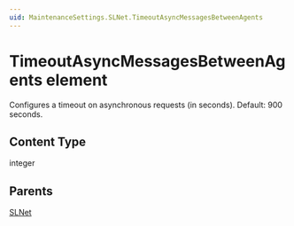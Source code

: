 ```yaml
---
uid: MaintenanceSettings.SLNet.TimeoutAsyncMessagesBetweenAgents
---
```


# TimeoutAsyncMessagesBetweenAgents element

Configures a timeout on asynchronous requests (in seconds). Default: 900 seconds.

## Content Type

integer

## Parents

[SLNet](xref:MaintenanceSettings.SLNet)
